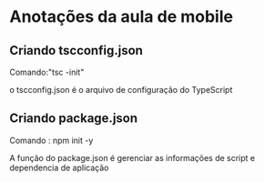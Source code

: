 # Anotações da aula de mobile 

## Criando tscconfig.json 

Comando:"tsc -init"

o tscconfig.json é o arquivo de configuração do TypeScript


## Criando package.json

Comando : npm init -y

A função do package.json é gerenciar as informações de script e dependencia de aplicação